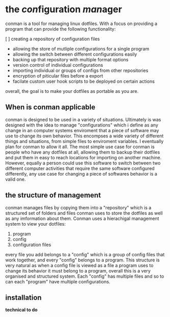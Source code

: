 
# the *con*figuration *man*ager
conman is a tool for managing linux dotfiles. With a focus on providing a program that can provide the following functionality:

[ ] creating a repository of configuration files
- allowing the store of mutliple configurations for a single program
- allowing the switch between different configurations easily
- backing up that repository with multiple format options
- version control of individual configurations
- importing individual or groups of configs from other repositories
- encryption of piticular files before a export
- facilate custom user hook scripts to be deployed on certain actions

overall, the goal is to make your dotfiles as portable as you are.

## When is conman applicable
conman is designed to be used in a variety of situations. Ultimately is was designed with the idea to manage "configurations"
which i define as any change in an computer systems enviroment that a piece of software may use to change its own behavior. 
This encompses a wide variety of different things and situations, from simple files to enviroment variables. I eventually plan
for conman to allow it all. The most simple use case for conman is people who have any dotfiles at all, allowing them to backup 
their dotfiles and put them in easy to reach locations for importing on another machine. However, equally a person could use this 
software to switch between two different computer activities that require the same software configured differently, any use case 
for changing a piece of softwares behavior is a valid one. 

## the structure of management
conman manages files by copying them into a "repository" which is a  structured set of folders and files conman uses to store 
the dotfiles as well as any imformation about them. Conman uses a hierachigal management system to view your dotfiles:

1. program 
2. config 
3. configuration files 

every file you add belongs to a "config" which is a group of config files that work together, and every "config" belongs to a program. This 
structure is very natural as when a config file is viewed as a file a program uses to change its behavior it must belong to a program, overall 
this is a very organised and structured system. Each "config" has multiple files and so to can each "program" have multiple configurations.

## 

## installation

**technical to do**




